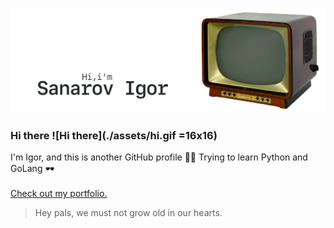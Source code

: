 [![GitHub Banner Sanarov](./assets/GitHubHeaderSanarov.gif)](https://sanarov.dev)
### Hi there ![Hi there](./assets/hi.gif =16x16) ###

I'm Igor, and this is another GitHub profile 🤦‍♂️ Trying to learn Python and GoLang 🕶
<br/><br/>
[Check out my portfolio.](https://sanarov.dev/portfolio/ "Portfolio")

> Hey pals, we must not grow old in our hearts.

